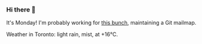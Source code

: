 ### Hi there :wave:

It's Monday! I'm probably working for [this bunch](https://github.com/kohofinancial), maintaining a Git mailmap.

Weather in Toronto: light rain, mist, at +16°C.
